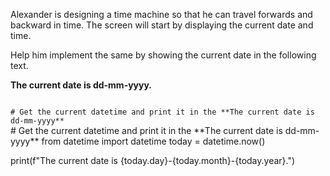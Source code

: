 Alexander is designing a time machine so that he can travel forwards and backward in time. The screen will start by displaying the current date and time. 

Help him implement the same by showing the current date in the following text.

**The current date is dd-mm-yyyy.** 


<Editor lang="python" type="exercise">
<code>
# Get the current datetime and print it in the **The current date is dd-mm-yyyy**
</code>

<solution>
# Get the current datetime and print it in the **The current date is dd-mm-yyyy**
from datetime import datetime
today = datetime.now()

print(f"The current date is {today.day}-{today.month}-{today.year}.")
</solution>
</Editor>